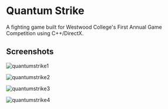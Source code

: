 # Quantum Strike
A fighting game built for Westwood College's First Annual Game Competition using C++/DirectX.

## Screenshots

![quantumstrike1](https://user-images.githubusercontent.com/7635112/120610360-efaf7280-c407-11eb-9878-3844b73a5ca1.jpg)

![quantumstrike2](https://user-images.githubusercontent.com/7635112/120610362-f0480900-c407-11eb-8ea8-135e2d7dee7c.jpg)

![quantumstrike3](https://user-images.githubusercontent.com/7635112/120610364-f0480900-c407-11eb-893a-d3176db98231.jpg)

![quantumstrike4](https://user-images.githubusercontent.com/7635112/120610366-f0e09f80-c407-11eb-9a40-02ab6ad89f8b.jpg)
